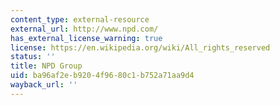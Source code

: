 ```yaml
---
content_type: external-resource
external_url: http://www.npd.com/
has_external_license_warning: true
license: https://en.wikipedia.org/wiki/All_rights_reserved
status: ''
title: NPD Group
uid: ba96af2e-b920-4f96-80c1-b752a71aa9d4
wayback_url: ''
---
```


